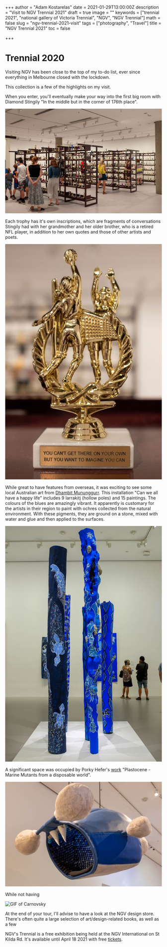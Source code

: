 +++
author = "Adam Kostarelas"
date = 2021-01-29T13:00:00Z
description = "Visit to NGV Trennial 2021"
draft = true
image = ""
keywords = ["trennial 2021", "national gallery of Victoria Trennial", "NGV", "NGV Trennial"]
math = false
slug = "ngv-trennial-2021-visit"
tags = ["photography", "Travel"]
title = "NGV Trennial 2021"
toc = false

+++
# Trennial 2020

Visiting NGV has been close to the top of my to-do list, ever since everything in Melbourne closed with the lockdown.

This collection is a few of the highlights on my visit.

When you enter, you'll eventually make your way into the first big room with Diamond Stingily "In the middle but in the corner of 176th place".

![Diamond Stingily](/uploads/_dsf2345.jpg "In the Middle but in the corner of 176th place")

Each trophy has it's own inscriptions, which are fragments of conversations Stingily had with her grandmother and her older brother, who is a retired NFL player, in addition to her own quotes and those of other artists and poets.

![](/uploads/_dsf2347.jpg)

While great to have features from overseas, it was exciting to see some local Australian art from [Dhambit Mununggurr](https://www.ngv.vic.gov.au/exhibition/triennial-2020/#DhambitMununggurr "NGV exhibit info"). This installation "Can we all have a happy life" includes 9  larrakitj (hollow poles) and 15 paintings. The colours of the blues are amazingly vibrant. It apparently is customary for the artists in their region to paint with ochres collected from the natural environment. With these pigments, they are ground on a stone, mixed with water and glue and then applied to the surfaces. 

![](/uploads/_dsf2356.jpg)

A significant space was occupied by Porky Hefer's [work](https://youtu.be/PZvrdD_wW78 "youtube interview") "Plastocene - Marine Mutants from a disposable world".

![](/uploads/_dsf2395.jpg)

While not having

![GIF of Carnovsky](/uploads/wall.gif "Carnovsky Extinctions")

At the end of your tour, I'll advise to have a look at the NGV design store. There's often quite a large selection of art/design-related books, as well as a few 

NGV's Trennial is a free exhibition being held at the NGV International on St Kilda Rd. It's available until April 18 2021 with free [tickets](https://www.ngv.vic.gov.au/exhibition/triennial-2020/ "Trennial tickets").